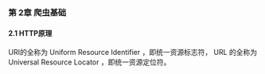 ### 第 2章 爬虫基础
#### 2.1 HTTP原理
URI的全称为 Uniform Resource Identifier ，即统一资源标志符，
URL 的全称为 Universal Resource Locator ，即统一资源定位符。  

